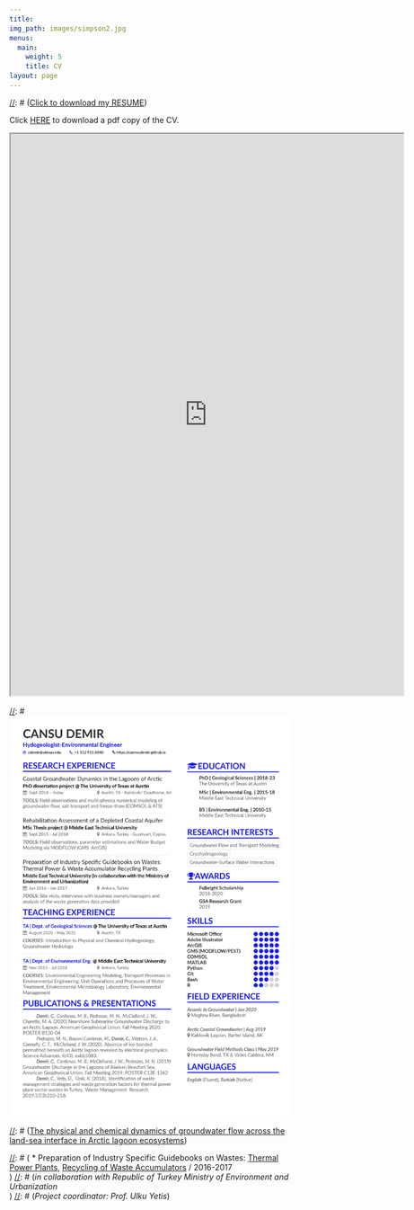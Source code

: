 ```yaml
---
title: 
img_path: images/simpson2.jpg
menus:
  main:
    weight: 5
    title: CV
layout: page
---
```

[//]: # ([Click to download my RESUME](https://github.com/cannsudemir/RESUME/blob/b5841ac7648bfdf789f3dbffeca9d80170970a9b/Cansu_Demir_Resume_2021.pdf))

Click [HERE](https://cannsudemir.github.io/assets/Cansu_Demir_s_Academic_CV.pdf) to download a pdf copy of the CV.

<iframe src="https://cannsudemir.github.io/assets/Cansu_Demir_s_Academic_CV.pdf" height="1000" width="700"></iframe>

[//]: # ![CURRENT RESUME](/images/resume.jpg)

[//]: # (### **EDUCATION**)


[//]: # (### **ACADEMIC EXPERIENCE**)

[//]: # (* **Teaching Assistantship / UT Geological Sciences / Aug 2020-present**)

   [//]: # (**_Assisted Courses:_**<br>)
   [//]: # (Physical Hydrogeology / Fall 2020)

[//]: # (* **Teaching Assistantship / METU Environmental Engineering / Nov 2015 - Jun 2018**)

   [//]: # (**_Assisted Courses:_**<br>)
   [//]: # (Environmental Engineering Modeling<br>)
   [//]: # (Transport Processes in Environmental Engineering<br>)
   [//]: # (Unit Operations and Processes of Water Treatment<br>)
   [//]: # (Environmental Microbiology Laboratory<br>)

[//]: # (* **Research Assistantship / Department of Geological Sciences / Current**)

   [//]: # (**_NSF Granted Project :_**<br>)
   [//]: # ([The physical and chemical dynamics of groundwater flow across the land-sea interface in Arctic lagoon ecosystems](https://www.nsf.gov/awardsearch/showAward?AWD_ID=1938820&HistoricalAwards=false))


[//]: # (* **Research Assistantship / METU Environmental Engineering / Jan 2015 - Jun 2018**)

[//]: # (   **_Projects :_**<br>)
[//]: # (   * Conceptual and Numerical Model Development for Guzelyurt Aquifer in Northern Cyprus / 2015-2018<br>)
[//]: # (_in collaboration with METU Ankara, METU TRNC, and Geology and Mining Department of Northern Cyprus_<br>)
[//]: # (_Supervised by: Prof. Kahraman Unlu_)

[//]: # (   * Preparation of Industry Specific Guidebooks on Wastes: [Thermal Power Plants](https://webdosya.csb.gov.tr/db/cygm/editordosya/Termik_Santraller_Kilavuzu.pdf), [Recycling of Waste Accumulators](https://webdosya.csb.gov.tr/db/cygm/editordosya/Atik_Aku_Geri_Kazanim_Kilavuzu.pdf) / 2016-2017<br>)
[//]: # (_in collaboration with Republic of Turkey Ministry of Environment and Urbanization_<br>)
[//]: # (_Project coordinator: Prof. Ulku Yetis_)

[//]: # (### **AWARDS**)

[//]: # (* Fulbright Scholarship for PhD in the US / Fulbright Turkey / Duration: 2018-2020)
[//]: # (* GSA Student Research Grant / Geological Society of America / 2019)
[//]: # (* Off Campus Research Grant / UT Geological Sciences / 2019)

[//]: # (### **ABSTRACTS**)

[//]: # (### **PUBLICATIONS**)

[//]: # (### **FIELD EXPERIENCE**)


